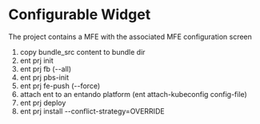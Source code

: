 # Configurable Widget
The project contains a MFE with the associated MFE configuration screen

1. copy bundle_src content to bundle dir
2. ent prj init
3. ent prj fb (--all)
4. ent prj pbs-init
5. ent prj fe-push (--force)
6. attach ent to an entando platform (ent attach-kubeconfig config-file)
7. ent prj deploy
8. ent prj install --conflict-strategy=OVERRIDE
